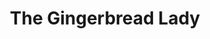 ---
title: The Gingerbread Lady
year: 1974
opening_date: 1974-01-25
closing_date: 1974-02-09
layout: productions
image:
image_caption:
image_credit:
playbill:
category:
details:
  Theatre: Theatre Jacksonville
  Venue: Little Theatre
cast:
  Jimmy Perry: Marshall Grauer
  Manuel: Tom Rush
  Toby Landau: Betty Mastroianni
  Evy Meara: Mardie Kelly
  Polly Meara: Andrea Unger
  Lou Tanner: Ernie Mastroianni
crew:
  Director: Robert Knowles
  Scene Design: Hal Henderson
  Stage Manager: David West
  Lighting Design: Kelly Hart
  Light/Sound Technician: Doug Thomas
  Set Construction:
    - Kelly Hart
    - Steve Valliere
    - Mary Ellen Wofford
  Properties:
    - Mary Ellen Wofford
    - Terra Allen
    - Nellie Coyle
    - Laurie Kaden
    - Katie Raven
  Costumes: Gert Berman
  Publicity: Diane Somerville
  Show Sign: Patrick Brodus
  Box Office:
    - Ann Dubow
    - Gert Berman
    - Pat Somers

external_links:
---
